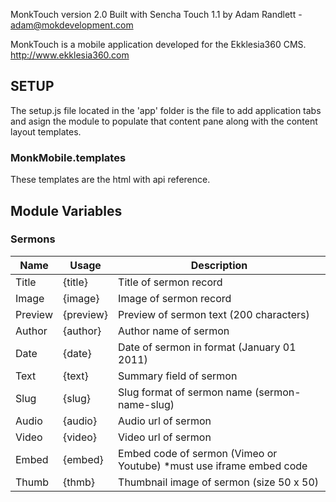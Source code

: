 MonkTouch version 2.0
Built with Sencha Touch 1.1
by Adam Randlett - adam@mokdevelopment.com


MonkTouch is a mobile application developed for the Ekklesia360 CMS.  http://www.ekklesia360.com

## SETUP ## 

The setup.js file located in the 'app' folder is the file to add application tabs and asign the module to populate that content pane along with the content layout templates. 

### MonkMobile.templates ###

These templates are the html with api reference.  


## Module Variables ## 

### Sermons ### 

| Name      | Usage         | Description                                                           |
|---------- | ------------- | --------------------------------------------------------------------- |
| Title     | {title}       | Title of sermon record                                                |
| Image     | {image}       | Image of sermon record                                                |
| Preview   | {preview}     | Preview of sermon text (200 characters)                               |
| Author    | {author}      | Author name of sermon                                                 |
| Date      | {date}        | Date of sermon in format (January 01 2011)                            |
| Text      | {text}        | Summary field of sermon                                               |
| Slug      | {slug}        | Slug format of sermon name (sermon-name-slug)                         |
| Audio     | {audio}       | Audio url of sermon                                                   |
| Video     | {video}       | Video url of sermon                                                   |
| Embed     | {embed}       | Embed code of sermon (Vimeo or Youtube) *must use iframe embed code   |
| Thumb     | {thmb}        | Thumbnail image of sermon (size 50 x 50)                              |


